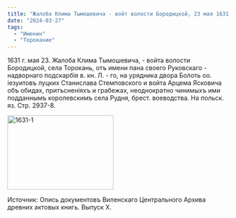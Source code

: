 ```yaml
---
title: "Жалоба Клима Тымошевича - войт волости Бородицкой, 23 мая 1631 года."
date: "2024-03-27"
tags: 
  - "Именин"
  - "Торокание"
---
```


1631 г. мая 23. Жалоба Клима Тымошевича, - войта волости Бородицкой, села Торокань, отъ имени пана своего Руковскаго - надворнаго подскарбiя в. кн. Л. - го, на урядника двора Болоть оо. iезуитовъ луцких Станислава Стемповского и войта Арцема Ясковича объ обидах, притъсненiяхъ и грабежах, неоднократно чинимыхъ ими подданнымъ королевскимъ села Рудня, брест. воеводства. На польск. яз. Стр. 2937-8.

<a data-flickr-embed="true" href="https://www.flickr.com/photos/98644112@N04/53635860429/in/dateposted-public/" title="1631-1"><img src="https://live.staticflickr.com/65535/53635860429_730bce5254_m.jpg" width="240" height="168" alt="1631-1"/></a><script async src="//embedr.flickr.com/assets/client-code.js" charset="utf-8"></script>

Источник: Опись документовъ Виленскаго Центрального Архива древних актовых книгь. Выпуск Х.
